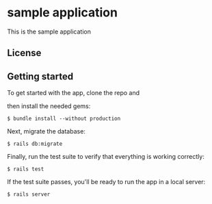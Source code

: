 # sample application
 This is the sample application 
 
 ## License
 ## Getting started
 
To get started with the app, clone the repo and

then install the needed gems:
 ```
$ bundle install --without production
```
Next, migrate the database:
 ```
$ rails db:migrate
```
Finally, run the test suite to verify that everything is working correctly:
```
$ rails test
```
If the test suite passes, you'll be ready to run the app in a local server:
 ```
$ rails server
```
